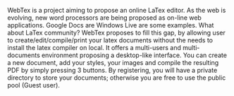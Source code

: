 WebTex is a project aiming to propose an online LaTex editor. As the web is evolving, new word processors are being proposed as on-line web applications. Google Docs are Windows Live are some examples. What about LaTex community? WebTex proposes to fill this gap, by allowing user to create/edit/compile/print your latex documents without the needs to install the latex compiler on local. It offers a multi-users and multi-documents environment  proposing a desktop-like interface. You can create a new document, add your styles, your images and compile the resulting PDF by simply pressing 3 buttons. By registering, you will have a private directory to store your documents; otherwise you are free to use the public pool (Guest user).